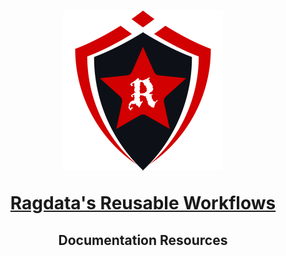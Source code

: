 <h1 align="center">

<img height="256" src="https://raw.githubusercontent.com/Ragdata/media/master/logo/Ragdata-64.svg" alt="Ragdata's Reusable Workflows" />

[Ragdata's Reusable Workflows](https://github.com/ragdata/reusable-workflows)

</h1>
<a name="top"></a>
<h2 align="center">Documentation Resources</h2>

